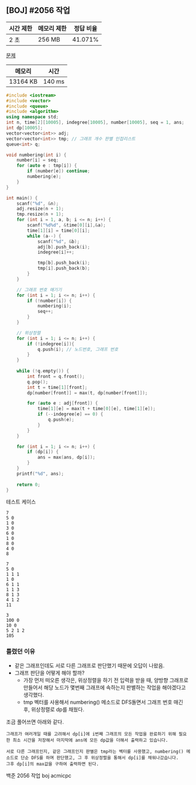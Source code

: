 ## [BOJ] #2056 작업

| 시간 제한 | 메모리 제한 | 정답 비율 |
| --------- | ----------- | --------- |
| 2 초      | 256 MB      | 41.071%   |

[문제](https://www.acmicpc.net/problem/2056)



| 메모리   | 시간   |
| -------- | ------ |
| 13164 KB | 140 ms |

```c++
#include <iostream>
#include <vector>
#include <queue>
#include <algorithm>
using namespace std;
int n, time[2][10005], indegree[10005], number[10005], seq = 1, ans;
int dp[10005];
vector<vector<int>> adj;
vector<vector<int>> tmp; // 그래프 개수 판별 인접리스트
queue<int> q;

void numbering(int i) {
	number[i] = seq;
	for (auto e : tmp[i]) {
		if (number[e]) continue;
		numbering(e);
	}
}

int main() {
	scanf("%d", &n);
	adj.resize(n + 1);
	tmp.resize(n + 1);
	for (int i = 1, a, b; i <= n; i++) {
		scanf("%d%d", &time[0][i],&a);
		time[1][i] = time[0][i];		
		while (a--) {
			scanf("%d", &b);
			adj[b].push_back(i);
			indegree[i]++;

			tmp[b].push_back(i);
			tmp[i].push_back(b);						
		}
	}

	// 그래프 번호 매기기
	for (int i = 1; i <= n; i++) {
		if (!number[i]) {
			numbering(i);
			seq++;
		}
	}	

	// 위상정렬
	for (int i = 1; i <= n; i++) {
		if (!indegree[i]){
			q.push(i); // 노드번호, 그래프 번호
		}
	}
	
	while (!q.empty()) {
		int front = q.front();
		q.pop();
		int t = time[1][front];
		dp[number[front]] = max(t, dp[number[front]]);

		for (auto e : adj[front]) {
			time[1][e] = max(t + time[0][e], time[1][e]);
			if (--indegree[e] == 0) {
				q.push(e);
			}
		}
	}

	for (int i = 1; i <= n; i++) {
		if (dp[i]) {
			ans = max(ans, dp[i]);
		}
	}
	printf("%d", ans);
	
	return 0;
}
```

테스트 케이스

```
7
5 0
1 0
3 0
6 0
1 0
8 0
4 0
8

7
5 0
1 1 1
1 0
6 1 1
1 1 3
8 1 3
4 1 2
11

3
100 0
10 0
5 2 1 2
105
```



### 틀렸던 이유

- 같은 그래프인데도 서로 다른 그래프로 판단했기 때문에 오답이 나왔음. 
- 그래프 판단을 어떻게 해야 할까?
  - 가장 먼저 떠오른 생각은, 위상정렬을 하기 전 입력을 받을 때, 양방향 그래프로 만들어서 해당 노드가 몇번째 그래프에 속하는지 판별하는 작업을 해야겠다고 생각했다.
  - tmp 벡터를 사용해서 numbering() 메소드로 DFS돌면서 그래프 번호 매긴 후, 위상정렬로 dp를 채웠다.

조금 풀어쓰면 아래와 같다.

```
그래프가 여러개일 때를 고려해서 dp[i]에 i번째 그래프의 모든 작업을 완료하기 위해 필요한 최소 시간을 저장해서 마지막에 ans에 모든 dp값을 더해서 출력하고 있습니다.

서로 다른 그래프인지, 같은 그래프인지 판별은 tmp라는 벡터를 사용했고, numbering() 메소드로 단순 DFS를 하며 판단했고, 그 후 위상정렬을 통해서 dp[i]를 채워나갔습니다.
그후 dp[i]의 max값을 구하여 출력하면 된다.
```





백준 2056 작업 boj acmicpc


